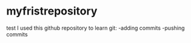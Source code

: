 # myfristrepository
test
I used this github repository to learn git:
-adding commits
-pushing commits
